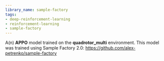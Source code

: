 ```yaml
---
library_name: sample-factory
tags:
- deep-reinforcement-learning
- reinforcement-learning
- sample-factory
---
```


A(n) **APPO** model trained on the **quadrotor_multi** environment.
This model was trained using Sample Factory 2.0: https://github.com/alex-petrenko/sample-factory
    